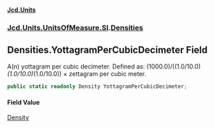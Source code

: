 #### [Jcd.Units](index.md 'index')
### [Jcd.Units.UnitsOfMeasure.SI](Jcd.Units.UnitsOfMeasure.SI.md 'Jcd.Units.UnitsOfMeasure.SI').[Densities](Densities.md 'Jcd.Units.UnitsOfMeasure.SI.Densities')

## Densities.YottagramPerCubicDecimeter Field

A(n) yottagram per cubic decimeter. Defined as: (1000.0)/((1.0/10.0)*(1.0/10.0)*(1.0/10.0)) × zettagram per cubic meter.

```csharp
public static readonly Density YottagramPerCubicDecimeter;
```

#### Field Value
[Density](Density.md 'Jcd.Units.UnitTypes.Density')